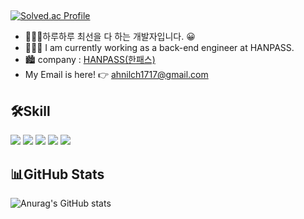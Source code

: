 ## 

[![Solved.ac Profile](http://mazassumnida.wtf/api/v2/generate_badge?boj=aileebot)](https://solved.ac/aileebot/)


- 👨🏻‍💻하루하루 최선을 다 하는 개발자입니다. 😀
- 👨🏻‍💻 I am currently working as a back-end engineer at HANPASS.
- 🏙 company : [HANPASS(한패스)](https://www.hanpass.com/en/)
- My Email is here! 👉 ahnilch1717@gmail.com

## 🛠Skill
<img src="https://img.shields.io/badge/Java-E34F26?style=flat&logo=Java&logoColor=white"/></a>
<img src="https://img.shields.io/badge/Spring-6DB33F?style=flat&logo=Spring&logoColor=white"/></a>
<img src="https://img.shields.io/badge/Spring Boot-6DB33F?style=flat&logo=Spring Boot&logoColor=white"/></a>
<img src="https://img.shields.io/badge/JUnit5-25A162?style=flat&logo=JUnit5&logoColor=white"/></a>
<img src="https://img.shields.io/badge/MySQL-4479A1?style=flat&logo=MySQL&logoColor=white"/></a>

## 📊GitHub Stats 
![Anurag's GitHub stats](https://github-readme-stats.vercel.app/api?username=ahnilhuman2&show_icons=true&theme=dark)
